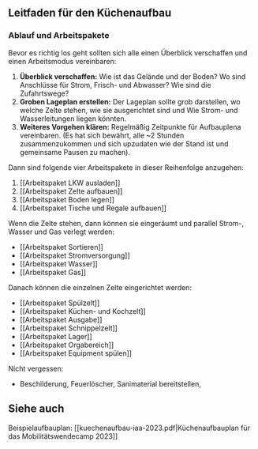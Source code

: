 ## Leitfaden für den Küchenaufbau

### Ablauf und Arbeitspakete

Bevor es richtig los geht sollten sich alle einen Überblick verschaffen und einen Arbeitsmodus vereinbaren:

1. **Überblick verschaffen:** Wie ist das Gelände und der Boden? Wo sind Anschlüsse für Strom, Frisch- und Abwasser? Wie sind die Zufahrtswege?
2. **Groben Lageplan erstellen:** Der Lageplan sollte grob darstellen, wo welche Zelte stehen, wie sie ausgerichtet sind und Wie Strom- und Wasserleitungen liegen könnten.
3. **Weiteres Vorgehen klären:** Regelmäßig Zeitpunkte für Aufbauplena vereinbaren. (Es hat sich bewährt, alle ~2 Stunden zusammenzukommen und sich upzudaten wie der Stand ist und gemeinsame Pausen zu machen).

Dann sind folgende vier Arbeitspakete in dieser Reihenfolge anzugehen:

1. [[Arbeitspaket LKW ausladen]]
2. [[Arbeitspaket Zelte aufbauen]]
3. [[Arbeitspaket Boden legen]]
4. [[Arbeitspaket Tische und Regale aufbauen]]

Wenn die Zelte stehen, dann können sie eingeräumt und parallel Strom-, Wasser und Gas verlegt werden:

- [[Arbeitspaket Sortieren]]
- [[Arbeitspaket Stromversorgung]]
- [[Arbeitspaket Wasser]]
- [[Arbeitspaket Gas]]

Danach können die einzelnen Zelte eingerichtet werden:

- [[Arbeitspaket Spülzelt]]
- [[Arbeitspaket Küchen- und Kochzelt]]
- [[Arbeitspaket Ausgabe]]
- [[Arbeitspaket Schnippelzelt]]
- [[Arbeitspaket Lager]]
- [[Arbeitspaket Orgabereich]]
- [[Arbeitspaket Equipment spülen]]

Nicht vergessen:

- Beschilderung, Feuerlöscher, Sanimaterial bereitstellen,

## Siehe auch

Beispielaufbauplan: [[kuechenaufbau-iaa-2023.pdf|Küchenaufbauplan für das Mobilitätswendecamp 2023]]
